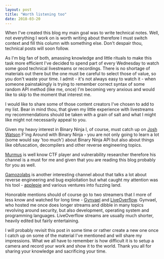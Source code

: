 ```yaml
---
layout: post
title: "Worth listening too"
date: 2018-03-20
---
```


When I've created this blog my main goal was to write technical notes. Well, not everything I work on is worth writing about therefore I must switch context and fill this column with something else. Don't despair thou, technical posts will soon follow.

As I'm big fan of both, amassing knowledge and little rituals to make this task more efficient I've decided to spend part of every Wednesday to watch some good technical livestreams or recordings. There is no shortage of materials out there but the one must be careful to select those of value, so you don't waste your time. I admit - it's not always easy to watch it - when someone painstakingly is trying to remember correct syntax of some random API method (like me, once) I'm becoming very anxious and would like to skip to the moment that interest me. 

I would like to share some of those content creators I've chosen to add to my list. Bear in mind thou, that given my little experience with livestreams my recommendations should be taken with a grain of salt and what I might like might not necessarily appeal to you. 

Given my heavy interest in Binary Ninja I, of course, must catch up on [Josh Watson](https://www.youtube.com/watch?v=gLRmiX-LKJM&list=PLiv7oOe5j2E4BwlfDaBbLD_WaMHjnoiEN) F'ing Around with Binary Ninja - you are not only going to learn a lot (some would say 'too much') about Binary Ninja API but also about things like obfuscation, decompilers and other reverse engineering topics. 

[Murmus](https://www.youtube.com/channel/UCUB9vOGEUpw7IKJRoR4PK-A) is well know CTF player and vulnerability researcher therefore his channel is a must for me and given that you are reading this blog probably for you as well. 

[Gamozolabs](https://www.youtube.com/user/gamozolabs/videos) is another interesting channel about that talks a lot about reverse engineering and bug exploitation but what caught my attention was his tool - [applepie](https://github.com/gamozolabs/applepie) and various ventures into fuzzing land.

Honorable mentions should of course go to two streamers that I more of less know and watched for long time - [Gynvael](https://www.youtube.com/channel/UCCkVMojdBWS-JtH7TliWkVg) and [LiveOverflow](https://www.youtube.com/channel/UClcE-kVhqyiHCcjYwcpfj9w). Gynvael, who hosted me once does longer streams and dibble in many topics revolving around security, but also development, operating system and programming languages. LiveOverflow streams are usually much shorter, heavily edited but fairly entertaining.

I will probably revisit this post in some time or rather create a new one once I catch up on some of the material I've mentioned and will share my impressions. What we all have to remember is how difficult it is to setup a camera and record your work and show it to the world. Thank you all for sharing your knowledge and sacrificing your time.
